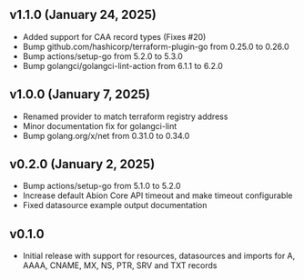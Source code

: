 ## v1.1.0 (January 24, 2025)
* Added support for CAA record types (Fixes #20)
* Bump github.com/hashicorp/terraform-plugin-go from 0.25.0 to 0.26.0
* Bump actions/setup-go from 5.2.0 to 5.3.0
* Bump golangci/golangci-lint-action from 6.1.1 to 6.2.0

## v1.0.0 (January 7, 2025)
* Renamed provider to match terraform registry address
* Minor documentation fix for golangci-lint
* Bump golang.org/x/net from 0.31.0 to 0.34.0

## v0.2.0 (January 2, 2025)
* Bump actions/setup-go from 5.1.0 to 5.2.0
* Increase default Abion Core API timeout and make timeout configurable
* Fixed datasource example output documentation

## v0.1.0 
 * Initial release with support for resources, datasources and imports for A, AAAA, CNAME, MX, NS, PTR, SRV and TXT records
